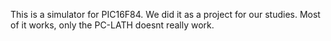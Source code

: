 This is a simulator for PIC16F84. We did it as a project for our studies. Most of it works, only the PC-LATH doesnt really work. 
